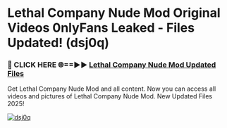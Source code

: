 # Lethal Company Nude Mod Original Videos 0nlyFans Leaked - Files Updated! (dsj0q)

<h3>🔴 CLICK HERE 🌐==►► <a href="https://tinyurl.com/52m3yx9h" rel="nofollow">Lethal Company Nude Mod Updated Files</a></h3>

Get Lethal Company Nude Mod and all content. Now you can access all videos and pictures of Lethal Company Nude Mod. New Updated Files 2025!

[![dsj0q](https://i.imgur.com/TnHtlc8.gif)](https://tinyurl.com/52m3yx9h)
